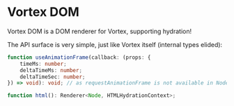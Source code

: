 # Vortex DOM

Vortex DOM is a DOM renderer for Vortex, supporting hydration!

The API surface is very simple, just like Vortex itself (internal types elided):

```typescript
function useAnimationFrame(callback: (props: {
    timeMs: number;
    deltaTimeMs: number;
    deltaTimeSec: number;
}) => void): void; // as requestAnimationFrame is not available in Node.js, this is considered DOM-specific

function html(): Renderer<Node, HTMLHydrationContext>;
```
